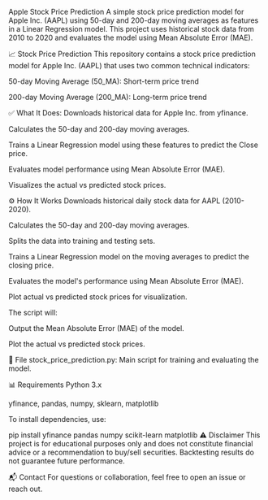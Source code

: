 Apple Stock Price Prediction
A simple stock price prediction model for Apple Inc. (AAPL) using 50-day and 200-day moving averages as features in a Linear Regression model. This project uses historical stock data from 2010 to 2020 and evaluates the model using Mean Absolute Error (MAE).

📈 Stock Price Prediction
This repository contains a stock price prediction model for Apple Inc. (AAPL) that uses two common technical indicators:

50-day Moving Average (50_MA): Short-term price trend

200-day Moving Average (200_MA): Long-term price trend

✅ What It Does:
Downloads historical data for Apple Inc. from yfinance.

Calculates the 50-day and 200-day moving averages.

Trains a Linear Regression model using these features to predict the Close price.

Evaluates model performance using Mean Absolute Error (MAE).

Visualizes the actual vs predicted stock prices.

⚙️ How It Works
Downloads historical daily stock data for AAPL (2010-2020).

Calculates the 50-day and 200-day moving averages.

Splits the data into training and testing sets.

Trains a Linear Regression model on the moving averages to predict the closing price.

Evaluates the model's performance using Mean Absolute Error (MAE).

Plot actual vs predicted stock prices for visualization.

The script will:

Output the Mean Absolute Error (MAE) of the model.

Plot the actual vs predicted stock prices.

📁 File
stock_price_prediction.py: Main script for training and evaluating the model.

📊 Requirements
Python 3.x

yfinance, pandas, numpy, sklearn, matplotlib

To install dependencies, use:

pip install yfinance pandas numpy scikit-learn matplotlib
⚠️ Disclaimer
This project is for educational purposes only and does not constitute financial advice or a recommendation to buy/sell securities. Backtesting results do not guarantee future performance.

📬 Contact
For questions or collaboration, feel free to open an issue or reach out.
